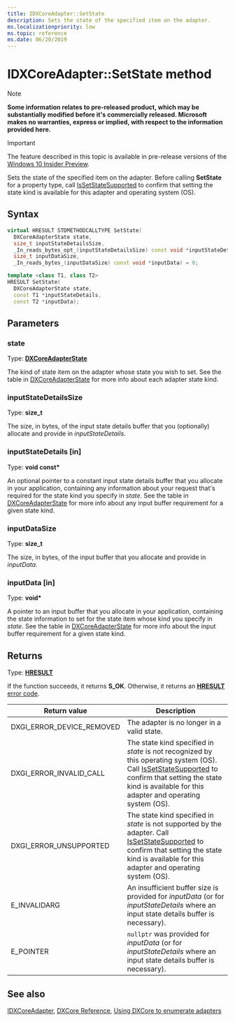 ```yaml
---
title: IDXCoreAdapter::SetState
description: Sets the state of the specified item on the adapter.
ms.localizationpriority: low
ms.topic: reference
ms.date: 06/20/2019
---
```


# IDXCoreAdapter::SetState method

> [!NOTE]
> **Some information relates to pre-released product, which may be substantially modified before it's commercially released. Microsoft makes no warranties, express or implied, with respect to the information provided here.**

> [!IMPORTANT]
> The feature described in this topic is available in pre-release versions of the [Windows 10 Insider Preview](https://www.microsoft.com/software-download/windowsinsiderpreviewSDK).

Sets the state of the specified item on the adapter. Before calling **SetState** for a property type, call [IsSetStateSupported](/windows/win32/dxcore/dxcore_interface/nf-dxcore_interface-idxcoreadapter-issetstatesupported) to confirm that setting the state kind is available for this adapter and operating system (OS).

## Syntax

```cpp
virtual HRESULT STDMETHODCALLTYPE SetState( 
  DXCoreAdapterState state,
  size_t inputStateDetailsSize,
  _In_reads_bytes_opt_(inputStateDetailsSize) const void *inputStateDetails,
  size_t inputDataSize,
  _In_reads_bytes_(inputDataSize) const void *inputData) = 0;

template <class T1, class T2>
HRESULT SetState( 
  DXCoreAdapterState state,
  const T1 *inputStateDetails,
  const T2 *inputData);
```

## Parameters

### state

Type: **[DXCoreAdapterState](/windows/win32/dxcore/dxcore_interface/ne-dxcore_interface-dxcoreadapterstate)**

The kind of state item on the adapter whose state you wish to set. See the table in [DXCoreAdapterState](/windows/win32/dxcore/dxcore_interface/ne-dxcore_interface-dxcoreadapterstate) for more info about each adapter state kind.

### inputStateDetailsSize

Type: **size_t**

The size, in bytes, of the input state details buffer that you (optionally) allocate and provide in *inputStateDetails*.

### inputStateDetails [in]

Type: **void const\***

An optional pointer to a constant input state details buffer that you allocate in your application, containing any information about your request that's required for the state kind you specify in *state*. See the table in [DXCoreAdapterState](/windows/win32/dxcore/dxcore_interface/ne-dxcore_interface-dxcoreadapterstate) for more info about any input buffer requirement for a given state kind.

### inputDataSize

Type: **size_t**

The size, in bytes, of the input buffer that you allocate and provide in *inputData*.

### inputData [in]

Type: **void\***

A pointer to an input buffer that you allocate in your application, containing the state information to set for the state item whose kind you specify in *state*. See the table in [DXCoreAdapterState](/windows/win32/dxcore/dxcore_interface/ne-dxcore_interface-dxcoreadapterstate) for more info about the input buffer requirement for a given state kind.

## Returns

Type: **[HRESULT](/windows/win32/com/structure-of-com-error-codes)**

If the function succeeds, it returns **S_OK**. Otherwise, it returns an [**HRESULT**](/windows/win32/com/structure-of-com-error-codes) [error code](/windows/win32/com/com-error-codes-10).

|Return value|Description|
|-|-|
|DXGI_ERROR_DEVICE_REMOVED|The adapter is no longer in a valid state.|
|DXGI_ERROR_INVALID_CALL|The state kind specified in *state* is not recognized by this operating system (OS). Call [IsSetStateSupported](/windows/win32/dxcore/dxcore_interface/nf-dxcore_interface-idxcoreadapter-issetstatesupported) to confirm that setting the state kind is available for this adapter and operating system (OS).|
|DXGI_ERROR_UNSUPPORTED|The state kind specified in *state* is not supported by the adapter. Call [IsSetStateSupported](/windows/win32/dxcore/dxcore_interface/nf-dxcore_interface-idxcoreadapter-issetstatesupported) to confirm that setting the state kind is available for this adapter and operating system (OS).|
|E_INVALIDARG|An insufficient buffer size is provided for *inputData* (or for *inputStateDetails* where an input state details buffer is necessary).|
|E_POINTER|`nullptr` was provided for *inputData* (or for *inputStateDetails* where an input state details buffer is necessary).|

## See also

[IDXCoreAdapter](/windows/win32/dxcore/dxcore_interface/nn-dxcore_interface-idxcoreadapter), [DXCore Reference](/windows/win32/dxcore/dxcore-reference), [Using DXCore to enumerate adapters](/windows/win32/dxcore/dxcore-enum-adapters)
